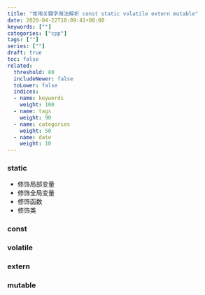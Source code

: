 ```yaml
---
title: "常用关键字用法解析 const static volatile extern mutable"
date: 2020-04-22T18:09:41+08:00
keywords: [""]
categories: ["cpp"]
tags: [""]
series: [""]
draft: true
toc: false
related:
  threshold: 80
  includeNewer: false
  toLower: false
  indices:
  - name: keywords
    weight: 100
  - name: tags
    weight: 90
  - name: categories
    weight: 50
  - name: date
    weight: 10
---
```


### static
- 修饰局部变量
- 修饰全局变量
- 修饰函数
- 修饰类



### const


### volatile


### extern

### mutable





